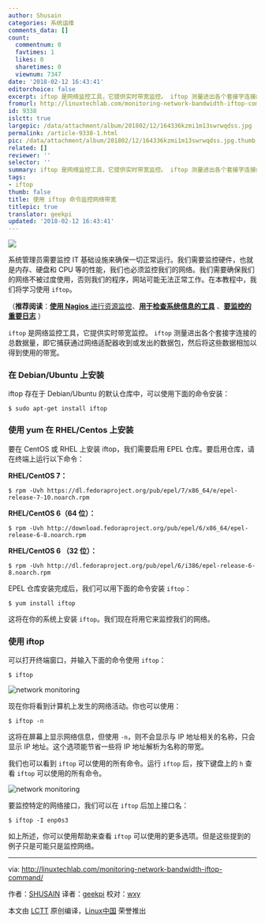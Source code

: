 ```yaml
---
author: Shusain
categories: 系统运维
comments_data: []
count:
  commentnum: 0
  favtimes: 1
  likes: 0
  sharetimes: 0
  viewnum: 7347
date: '2018-02-12 16:43:41'
editorchoice: false
excerpt: iftop 是网络监控工具，它提供实时带宽监控。 iftop 测量进出各个套接字连接的总数据量，即它捕获通过网络适配器收到或发出的数据包，然后将这些数据相加以得到使用的带宽。
fromurl: http://linuxtechlab.com/monitoring-network-bandwidth-iftop-command/
id: 9338
islctt: true
largepic: /data/attachment/album/201802/12/164336kzmi1m13swrwqdss.jpg
permalink: /article-9338-1.html
pic: /data/attachment/album/201802/12/164336kzmi1m13swrwqdss.jpg.thumb.jpg
related: []
reviewer: ''
selector: ''
summary: iftop 是网络监控工具，它提供实时带宽监控。 iftop 测量进出各个套接字连接的总数据量，即它捕获通过网络适配器收到或发出的数据包，然后将这些数据相加以得到使用的带宽。
tags:
- iftop
thumb: false
title: 使用 iftop 命令监控网络带宽
titlepic: true
translator: geekpi
updated: '2018-02-12 16:43:41'
---
```


![](/data/attachment/album/201802/12/164336kzmi1m13swrwqdss.jpg)


系统管理员需要监控 IT 基础设施来确保一切正常运行。我们需要监控硬件，也就是内存、硬盘和 CPU 等的性能，我们也必须监控我们的网络。我们需要确保我们的网络不被过度使用，否则我们的程序，网站可能无法正常工作。在本教程中，我们将学习使用 `iftop`。


（**推荐阅读**：[**使用 Nagios** 进行资源监控](http://linuxtechlab.com/installing-configuring-nagios-server/)、[**用于检查系统信息的工具**](http://linuxtechlab.com/commands-system-hardware-info/) 、[**要监控的重要日志**](http://linuxtechlab.com/important-logs-monitor-identify-issues/) ）


`iftop` 是网络监控工具，它提供实时带宽监控。 `iftop` 测量进出各个套接字连接的总数据量，即它捕获通过网络适配器收到或发出的数据包，然后将这些数据相加以得到使用的带宽。


### 在 Debian/Ubuntu 上安装


iftop 存在于 Debian/Ubuntu 的默认仓库中，可以使用下面的命令安装：



```
$ sudo apt-get install iftop

```

### 使用 yum 在 RHEL/Centos 上安装


要在 CentOS 或 RHEL 上安装 iftop，我们需要启用 EPEL 仓库。要启用仓库，请在终端上运行以下命令：


**RHEL/CentOS 7：**



```
$ rpm -Uvh https://dl.fedoraproject.org/pub/epel/7/x86_64/e/epel-release-7-10.noarch.rpm

```

**RHEL/CentOS 6（64 位）：**



```
$ rpm -Uvh http://download.fedoraproject.org/pub/epel/6/x86_64/epel-release-6-8.noarch.rpm

```

**RHEL/CentOS 6 （32 位）：**



```
$ rpm -Uvh http://dl.fedoraproject.org/pub/epel/6/i386/epel-release-6-8.noarch.rpm

```

EPEL 仓库安装完成后，我们可以用下面的命令安装 `iftop`：



```
$ yum install iftop

```

这将在你的系统上安装 `iftop`。我们现在将用它来监控我们的网络。


### 使用 iftop


可以打开终端窗口，并输入下面的命令使用 `iftop`：



```
$ iftop

```

![network monitoring](/data/attachment/album/201802/12/164344svqhfq5ljszplcqd.jpg)


现在你将看到计算机上发生的网络活动。你也可以使用：



```
$ iftop -n

```

这将在屏幕上显示网络信息，但使用 `-n`，则不会显示与 IP 地址相关的名称，只会显示 IP 地址。这个选项能节省一些将 IP 地址解析为名称的带宽。


我们也可以看到 `iftop` 可以使用的所有命令。运行 `iftop` 后，按下键盘上的 `h` 查看 `iftop` 可以使用的所有命令。


![network monitoring](/data/attachment/album/201802/12/164345bgclbuenzk6nlgbt.jpg)


要监控特定的网络接口，我们可以在 `iftop` 后加上接口名：



```
$ iftop -I enp0s3

```

如上所述，你可以使用帮助来查看 `iftop` 可以使用的更多选项。但是这些提到的例子只是可能只是监控网络。




---


via: <http://linuxtechlab.com/monitoring-network-bandwidth-iftop-command/>


作者：[SHUSAIN](http://linuxtechlab.com/author/shsuain/) 译者：[geekpi](https://github.com/geekpi) 校对：[wxy](https://github.com/wxy)


本文由 [LCTT](https://github.com/LCTT/TranslateProject) 原创编译，[Linux中国](https://linux.cn/) 荣誉推出
